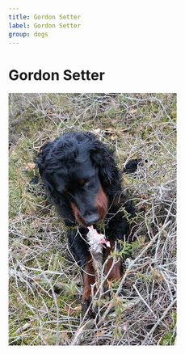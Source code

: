 ```yaml
---
title: Gordon Setter
label: Gordon Setter
group: dogs
---
```


# Gordon Setter

![Gordon Setter](/assets/images/Gordon_setter/image.jpg "Gordon Setter")